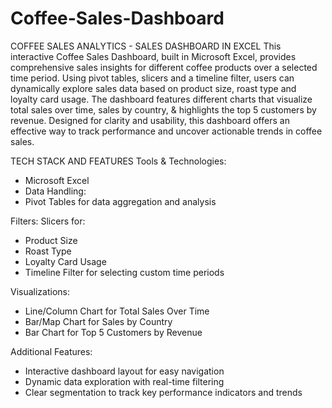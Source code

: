 # Coffee-Sales-Dashboard

COFFEE SALES ANALYTICS - SALES DASHBOARD IN EXCEL
This interactive Coffee Sales Dashboard, built in Microsoft Excel, provides comprehensive sales insights for different coffee products over a selected time period. Using pivot tables, slicers and a timeline filter, users can dynamically explore sales data based on product size, roast type and loyalty card usage. The dashboard features different charts that visualize total sales over time, sales by country, & highlights the top 5 customers by revenue. Designed for clarity and usability, this dashboard offers an effective way to track performance and uncover actionable trends in coffee sales.

TECH STACK AND FEATURES
Tools & Technologies:
+ Microsoft Excel
+ Data Handling:
+ Pivot Tables for data aggregation and analysis

Filters:
Slicers for:
+ Product Size
+ Roast Type
+ Loyalty Card Usage
+ Timeline Filter for selecting custom time periods

Visualizations:
+ Line/Column Chart for Total Sales Over Time
+ Bar/Map Chart for Sales by Country
+ Bar Chart for Top 5 Customers by Revenue

Additional Features:
+ Interactive dashboard layout for easy navigation
+ Dynamic data exploration with real-time filtering
+ Clear segmentation to track key performance indicators and trends
